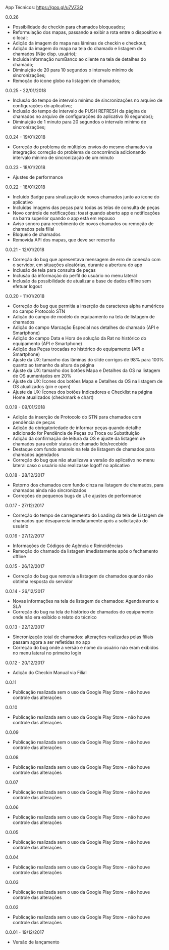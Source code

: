 App Técnicos: https://goo.gl/u7VZ3Q

0.0.26
- Possibilidade de checkin para chamados bloqueados;
- Reformulação dos mapas, passando a exibir a rota entre o dispositivo e o local;
- Adição da imagem do mapa nas lâminas de checkin e checkout;
- Adição da imagem do mapa na tela do chamado e listagem de chamados (Não disp. usuário);
- Incluída informação numBanco ao cliente na tela de detalhes do chamado;
- Diminuição de 20 para 10 segundos o intervalo mínimo de sincronizações;
- Remoção do ícone globo na listagem de chamados;

0.0.25 - 22/01/2018
-  Inclusão do tempo de intervalo mínimo de sincronizações no arquivo de configurações do aplicativo;
-  Inclusão do tempo de intervalo de PUSH REFRESH da página de chamados no arquivo de configurações do aplicativo (6 segundos);
-  Diminuição de 1 minuto para 20 segundos o intervalo mínimo de sincronizações;

0.0.24 - 19/01/2018        
- Correção do problema de múltiplos envios do mesmo chamado via integração: correção do problema de concorrência adicionando intervalo mínimo de sincronização de um minuto

0.0.23 - 18/01/2018
- Ajustes de performance

0.0.22 - 18/01/2018        
- Incluído Badge para sinalização de novos chamados junto ao ícone do aplicativo
- Incluídas imagens das peças para todas as telas de consulta de peças
- Novo controle de notificações: toast quando aberto app e notificações na barra superior quando o app está em repouso
- Aviso sonoro para recebimento de novos chamados ou remoção de chamados pela filial
- Bloqueio de chamados
- Removida API dos mapas, que deve ser reescrita

0.0.21 - 12/01/2018        
- Correção do bug que apresentava mensagem de erro de conexão com o servidor, em situações aleatórias, durante a abertura do app
- Inclusão de tela para consulta de peças
- Inclusão da informação do perfil do usuário no menu lateral
- Inclusão da possibilidade de atualizar a base de dados offline sem efetuar logout

0.0.20 - 11/01/2018        
- Correção do bug que permitia a inserção da caracteres alpha numéricos no campo Protocolo STN
- Adição do campo de modelo do equipamento na tela de listagem de chamados
- Adição do campo Marcação Especial nos detalhes do chamado (API e Smartphone)
- Adição do campo Data e Hora de solução da Rat no histórico do equipamento (API e Smartphone)
- Adição das Peças trocadas no histórico do equipamento (API e Smartphone)
- Ajuste da UX: tamanho das lâminas do slide corrigos de 98% para 100% quanto ao tamanho da altura da página
- Ajuste da UX: tamanho dos botões Mapa e Detalhes da OS na listagem de OS aumentados em 20%
- Ajuste da UX: Ícones dos botões Mapa e Detalhes da OS na listagem de OS atualizados (pin e open)
- Ajuste da UX: Ícones dos botões Indicadores e Checklist na página Home atualizados (checkmark e chart)

0.0.19 - 09/01/2018        
- Adição da inserção de Protocolo do STN para chamados com pendência de peças
- Adição da obrigatoriedade de informar peças quando detalhe adicionado for Pendência de Peças ou Troca ou Substituição
- Adição da confirmação de leitura da OS e ajuste da listagem de chamados para exibir status de chamado lido/recebido
- Destaque com fundo amarelo na tela de listagem de chamados para chamados agendados
- Correção do bug que não atualizava a versão do aplicativo no menu lateral caso o usuário não realizasse logoff no aplicativo
 
0.0.18 - 28/12/2017        
- Retorno dos chamados com fundo cinza na listagem de chamados, para chamados ainda não sincronizados
- Correções de pequenos bugs de UI e ajustes de performance

0.0.17 - 27/12/2017        
- Correção do tempo de carregamento do Loading da tela de Listagem de chamados que desaparecia imediatamente após a solicitação do usuário

0.0.16 - 27/12/2017        
- Informações de Códigos de Agência e Reincidências
- Remoção do chamado da listagem imediatamente após o fechamento offline
 
0.0.15 - 26/12/2017        
- Correção do bug que removia a listagem de chamados quando não obtinha resposta do servidor

0.0.14 - 26/12/2017        
- Novas informações na tela de listagem de chamados: Agendamento e SLA
- Correção do bug na tela de histórico de chamados do equipamento onde não era exibido o relato do técnico

0.0.13 - 22/12/2017        
- Sincronização total de chamados: alterações realizadas pelas filiais passam agora a ser refletidas no app
- Correção do bug onde a versão e nome do usuário não eram exibidos no menu lateral no primeiro login
 
0.0.12 - 20/12/2017        
- Adição do Checkin Manual via Filial

0.0.11   
- Publicação realizada sem o uso da Google Play Store - não houve controle das alterações

0.0.10   
- Publicação realizada sem o uso da Google Play Store - não houve controle das alterações
 
0.0.09   
- Publicação realizada sem o uso da Google Play Store - não houve controle das alterações

0.0.08   
- Publicação realizada sem o uso da Google Play Store - não houve controle das alterações

0.0.07   
- Publicação realizada sem o uso da Google Play Store - não houve controle das alterações

0.0.06   
- Publicação realizada sem o uso da Google Play Store - não houve controle das alterações

0.0.05   
- Publicação realizada sem o uso da Google Play Store - não houve controle das alterações

0.0.04   
- Publicação realizada sem o uso da Google Play Store - não houve controle das alterações

0.0.03   
- Publicação realizada sem o uso da Google Play Store - não houve controle das alterações

0.0.02   
- Publicação realizada sem o uso da Google Play Store - não houve controle das alterações

0.0.01 - 19/12/2017        
- Versão de lançamento